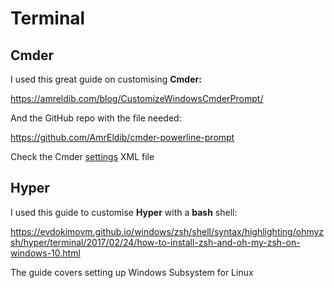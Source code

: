 # Terminal

## Cmder

I used this great guide on customising **Cmder:**

https://amreldib.com/blog/CustomizeWindowsCmderPrompt/

And the GitHub repo with the file needed:

https://github.com/AmrEldib/cmder-powerline-prompt

Check the Cmder [settings](cmdersettings.xml) XML file

## Hyper

I used this guide to customise **Hyper** with a **bash** shell:

https://evdokimovm.github.io/windows/zsh/shell/syntax/highlighting/ohmyzsh/hyper/terminal/2017/02/24/how-to-install-zsh-and-oh-my-zsh-on-windows-10.html

The guide covers setting up Windows Subsystem for Linux

